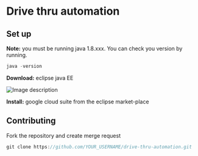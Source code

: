 # Drive thru automation

## Set up
**Note:** you must be running java 1.8.xxx. You can check you version by running.

```java
java -version
```
**Download:** eclipse java EE

![Image description](https://www.codejava.net/images/articles/ides/eclipse/howto/EclipseInstaller.png)

**Install:** google cloud suite from the eclipse market-place

## Contributing

Fork the repository and create merge request

```java
git clone https://github.com/YOUR_USERNAME/drive-thru-automation.git
```
